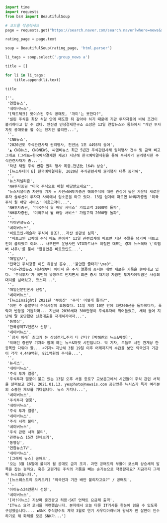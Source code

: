 ```python
import time
import requests
from bs4 import BeautifulSoup
```


```python
# 코드를 작성하세요
page = requests.get("https://search.naver.com/search.naver?where=news&sm=tab_jum&query=%EC%A3%BC%EC%8B%9D%EB%89%B4%EC%8A%A4")
```


```python
rating_page = page.text
```


```python
soup = BeautifulSoup(rating_page, 'html.parser')
```


```python
li_tags = soup.select('.group_news a')
```


```python
title = []
```


```python
for li in li_tags:
    title.append(li.text)
```


```python
title
```




    ['',
     '연합뉴스',
     '네이버뉴스',
     "[팩트체크] 핫이슈된 주식 공매도, '개미'는 못한다?",
     '빌린 주식을 최장 석달 안에 매도한 뒤 갚아야 하기 때문에 기관 투자자들에 비해 조건이 불리하다고 할 수 있다. 안진걸 민생경제연구소 소장은 13일 연합뉴스와 통화에서 "개인 투자자도 공매도를 할 수는 있지만 불리한...',
     '',
     'CNB뉴스',
     '2020년도 주식관련사채 권리행사, 전년比 1조 4493억 늘어',
     '▲ CNB뉴스, CNBNEWS, 씨앤비뉴스 최근 5년간 주식관련사채 권리행사 건수 및 금액 비교 그래프 (그래프=한국예탁결제원 제공) 지난해 한국예탁결제원을 통해 투자자가 권리행사한 주식관련사채가 총...',
     '작년 채권 주식 변환 권리 행사 폭증…전년比 164% 상승',
     '[뉴스투데이 E] 한국예탁결제원, 2020년 주식관련사채 권리행사 대폭 증가해',
     '',
     '뉴스저널리즘',
     'NH투자증권 "미국 주식으로 매월 배당받으세요"',
     "뉴스저널리즘 차진형 기자 = 사진=NH투자증권 해외주식에 대한 관심이 높은 가운데 새로운 투자 솔루션이 투자자 사이에서 입소문을 타고 있다. 13일 업계에 따르면 NH투자증권 '미국 주식 월 배당 서비스' 이용고객이...",
     'NH투자증권, ‘미국주식 월 배당 서비스’ 가입고객 2000명 돌파',
     "NH투자증권, '미국주식 월 배당 서비스' 가입고객 2000명 돌파",
     '',
     '파이낸셜뉴스',
     '네이버뉴스',
     '비트코인-테슬라 주식이 동조?...자산 상관성 심화',
     '"비트코인 급락에 주식 매도 쏟아져" 13일 관련업계에 따르면 지난 주말을 넘기며 비트코인이 급락했고 이와... 사모펀드 운용사인 VIG파트너스 이철민 대표는 경제 뉴스레터 \'리멤버 나우\'를 통해 "한동안은 비트코인도...',
     '',
     '매일일보',
     "전국민 주식광풍 이끈 유동성 홍수...'불안한 줄타기'\xa0",
     "사진=연합뉴스 지난해부터 이어져 온 주식 열풍에 증시는 매번 새로운 기록을 쏟아내고 있다. '주식투자'가 국민적 유행으로 번지면서 최근 증시 대기성 자금인 투자자예탁금은 사상최대치를 넘어섰고, 코스피...",
     '',
     '매일신문언론사 선정',
     '네이버뉴스',
     "[뉴스Insight] 2021년 '부동산' '주식' 어떻게 될까?",
     '이번 주 출발부터 주식시장이 요동쳤다. 11일 개장 10분 만에 3천200선을 돌파했다가, 폭락과 반등을 거듭하며... 지난해 2030세대 300만명이 주식투자에 뛰어들었고, 새해 들어 지난해 말 중단했던 신용대출을 재개하자마자...',
     '동영상',
     '한국경제TV언론사 선정',
     '네이버뉴스',
     '`창사 이래` 최고가 쓴 삼성전기…주가 더 간다? [박해린의 뉴스&마켓]',
     '박해린 증권부 기자와 함께 하는 뉴스&마켓 시간입니다. 박 기자, 오늘도 시간 관계상 한 종목만 다뤄야 할... <기자> 지난해 3월 19일 이후 어제까지의 수급을 보면 외국인과 기관이 각각 4,449억원, 821억원의 주식을...',
     '',
     '뉴시스',
     '네이버뉴스',
     '주식 투자 열풍',
     '주식투자 열풍이 불고 있는 13일 오후 서울 종로구 교보문고에서 시민들이 주식 관련 서적을 살펴보고 있다. 2021.01.13. yesphoto@newsis.com 공감언론 뉴시스가 독자 여러분의 소중한 제보를 기다립니다. 뉴스 가치나...',
     '네이버뉴스',
     '주식투자 열풍',
     '네이버뉴스',
     '주식 투자 열풍',
     '네이버뉴스',
     '주식 서적 불티',
     '네이버뉴스',
     '주식 관련 서적 불티',
     '관련뉴스 15건 전체보기',
     '동영상',
     '연합뉴스TV',
     '네이버뉴스',
     '[그래픽 뉴스] 공매도',
     '오는 3월 16일에 풀리게 될 공매도 금지 조치. 과연 공매도의 부활이 코스피 상승세의 발목을 잡는 걸까요. 혹은 고평가된 주식의 거품을 빼는 순기능으로 작용할까요? 지금까지 그래픽 뉴스였습니다.',
     '[뉴스퀘스트의 오키도키] "외국인과 기관 배만 불리자고요?" / 공매도',
     '',
     '아이뉴스24언론사 선정',
     '네이버뉴스',
     '[아!이뉴스] 지상파 중간광고 허용·SKT 언택트 요금제 출격',
     'IT뉴스 요약 코너를 마련했습니다. 본지에서 오늘 다룬 IT기사를 한눈에 읽을 수 있도록 구성했습니다.... ◆SNK 주식양수도 계약 3월로 연기 사우디아라비아 왕세자 빈 살만이 인수하기로 해 화제를 모은 SNK가...']


